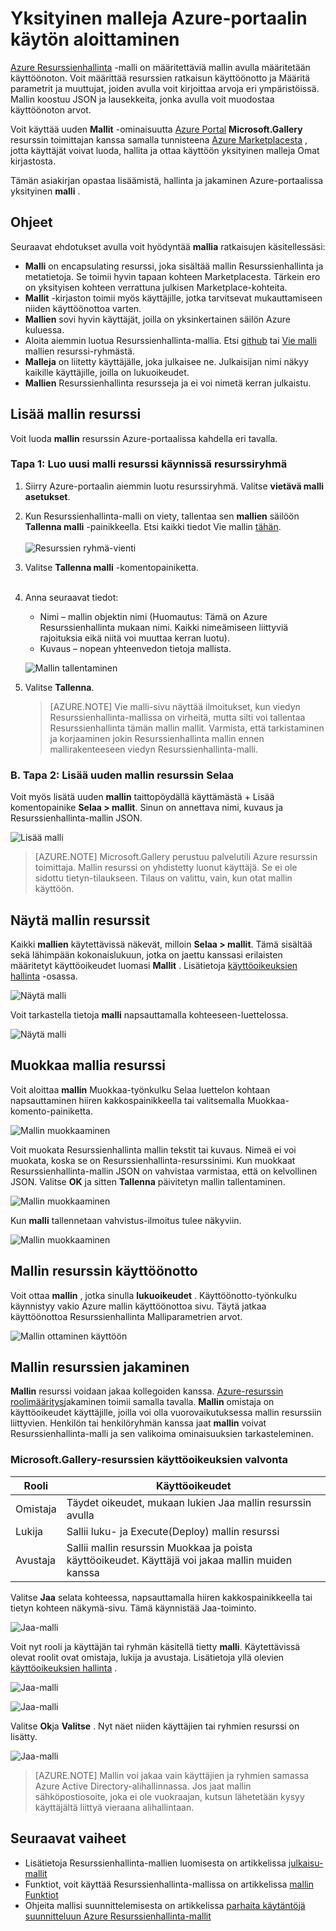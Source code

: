 <properties
   pageTitle="Yksityinen mallien käytön aloittaminen | Microsoft Azure"
   description="Lisätä, hallita ja jakaa yksityistä mallisi Azure portaalin, Azure CLI tai PowerShellin avulla."
   services="marketplace-customer"
   documentationCenter=""
   authors="VybavaRamadoss"
   manager="asimm"
   editor=""
   tags="marketplace, azure-resource-manager"
   keywords=""/>

<tags
   ms.service="marketplace"
   ms.devlang="na"
   ms.topic="get-started-article"
   ms.tgt_pltfrm="na"
   ms.workload="na"
   ms.date="05/18/2016"
   ms.author="vybavar"/>

# <a name="get-started-with-private-templates-on-the-azure-portal"></a>Yksityinen malleja Azure-portaalin käytön aloittaminen

[Azure Resurssienhallinta](../resource-group-authoring-templates.md) -malli on määritettäviä mallin avulla määritetään käyttöönoton. Voit määrittää resurssien ratkaisun käyttöönotto ja Määritä parametrit ja muuttujat, joiden avulla voit kirjoittaa arvoja eri ympäristöissä. Mallin koostuu JSON ja lausekkeita, jonka avulla voit muodostaa käyttöönoton arvot.

Voit käyttää uuden **Mallit** -ominaisuutta [Azure Portal](https://portal.azure.com) **Microsoft.Gallery** resurssin toimittajan kanssa samalla tunnisteena [Azure Marketplacesta](https://azure.microsoft.com/marketplace/) , jotta käyttäjät voivat luoda, hallita ja ottaa käyttöön yksityinen malleja Omat kirjastosta.

Tämän asiakirjan opastaa lisäämistä, hallinta ja jakaminen Azure-portaalissa yksityinen **malli** .

## <a name="guidance"></a>Ohjeet

Seuraavat ehdotukset avulla voit hyödyntää **mallia** ratkaisujen käsitellessäsi:

- **Malli** on encapsulating resurssi, joka sisältää mallin Resurssienhallinta ja metatietoja. Se toimii hyvin tapaan kohteen Marketplacesta. Tärkein ero on yksityisen kohteen verrattuna julkisen Marketplace-kohteita.
- **Mallit** -kirjaston toimii myös käyttäjille, jotka tarvitsevat mukauttamiseen niiden käyttöönottoa varten.
- **Mallien** sovi hyvin käyttäjät, joilla on yksinkertainen säilön Azure kuluessa.
- Aloita aiemmin luotua Resurssienhallinta-mallia. Etsi [github](https://github.com/Azure/azure-quickstart-templates) tai [Vie malli](../resource-manager-export-template.md) mallien resurssi-ryhmästä.
- **Malleja** on liitetty käyttäjälle, joka julkaisee ne. Julkaisijan nimi näkyy kaikille käyttäjille, joilla on lukuoikeudet.
- **Mallien** Resurssienhallinta resursseja ja ei voi nimetä kerran julkaistu.

## <a name="add-a-template-resource"></a>Lisää mallin resurssi

Voit luoda **mallin** resurssin Azure-portaalissa kahdella eri tavalla.

### <a name="method-1--create-a-new-template-resource-from-a-running-resource-group"></a>Tapa 1: Luo uusi malli resurssi käynnissä resurssiryhmä

1. Siirry Azure-portaalin aiemmin luotu resurssiryhmä. Valitse **vietävä malli** **asetukset**.
2. Kun Resurssienhallinta-malli on viety, tallentaa sen **mallien** säilöön **Tallenna malli** -painikkeella. Etsi kaikki tiedot Vie mallin [tähän](../resource-manager-export-template.md).
<br /><br />
![Resurssien ryhmä-vienti](media/rg-export-portal1.PNG)  <br />

3. Valitse **Tallenna malli** -komentopainiketta.
<br /><br />

4. Anna seuraavat tiedot:

    - Nimi – mallin objektin nimi (Huomautus: Tämä on Azure Resurssienhallinta mukaan nimi. Kaikki nimeämiseen liittyviä rajoituksia eikä niitä voi muuttaa kerran luotu).
    - Kuvaus – nopean yhteenvedon tietoja mallista.

    ![Mallin tallentaminen](media/save-template-portal1.PNG)  <br />

5. Valitse **Tallenna**.

    > [AZURE.NOTE] Vie malli-sivu näyttää ilmoitukset, kun viedyn Resurssienhallinta-mallissa on virheitä, mutta silti voi tallentaa Resurssienhallinta tämän mallin mallit. Varmista, että tarkistaminen ja korjaaminen jokin Resurssienhallinta mallin ennen mallirakenteeseen viedyn Resurssienhallinta-malli.

### <a name="b-method-2--add-a-new-template-resource-from-browse"></a>B. Tapa 2: Lisää uuden mallin resurssin Selaa

Voit myös lisätä uuden **mallin** taittopöydällä käyttämästä + Lisää komentopainike **Selaa > mallit**. Sinun on annettava nimi, kuvaus ja Resurssienhallinta-mallin JSON.

![Lisää malli](media/add-template-portal1.PNG)  <br />

> [AZURE.NOTE] Microsoft.Gallery perustuu palvelutili Azure resurssin toimittaja. Mallin resurssi on yhdistetty luonut käyttäjä. Se ei ole sidottu tietyn-tilaukseen. Tilaus on valittu, vain, kun otat mallin käyttöön.

## <a name="view-template-resources"></a>Näytä mallin resurssit

Kaikki **mallien** käytettävissä näkevät, milloin **Selaa > mallit**. Tämä sisältää sekä lähimpään kokonaislukuun, jotka on jaettu kanssasi erilaisten määritetyt käyttöoikeudet luomasi **Mallit** . Lisätietoja [käyttöoikeuksien hallinta](#access-control-for-a-tenant-resource-provider) -osassa.

![Näytä malli](media/view-template-portal1.PNG)  <br />

Voit tarkastella tietoja **malli** napsauttamalla kohteeseen-luettelossa.

![Näytä malli](media/view-template-portal2c.png)  <br />

## <a name="edit-a-template-resource"></a>Muokkaa mallia resurssi

Voit aloittaa **mallin** Muokkaa-työnkulku Selaa luettelon kohtaan napsauttaminen hiiren kakkospainikkeella tai valitsemalla Muokkaa-komento-painiketta.

![Mallin muokkaaminen](media/edit-template-portal1a.PNG)  <br />

Voit muokata Resurssienhallinta mallin tekstit tai kuvaus. Nimeä ei voi muokata, koska se on Resurssienhallinta-resurssinimi. Kun muokkaat Resurssienhallinta-mallin JSON on vahvistaa varmistaa, että on kelvollinen JSON. Valitse **OK** ja sitten **Tallenna** päivitetyn mallin tallentaminen.

![Mallin muokkaaminen](media/edit-template-portal2a.PNG)  <br />

Kun **malli** tallennetaan vahvistus-ilmoitus tulee näkyviin.

![Mallin muokkaaminen](media/edit-template-portal3b.png)  <br />

## <a name="deploy-a-template-resource"></a>Mallin resurssin käyttöönotto

Voit ottaa **mallin** , jotka sinulla **lukuoikeudet** . Käyttöönotto-työnkulku käynnistyy vakio Azure mallin käyttöönottoa sivu. Täytä jatkaa käyttöönottoa Resurssienhallinta Malliparametrien arvot.

![Mallin ottaminen käyttöön](media/deploy-template-portal1b.png)  <br />

## <a name="share-a-template-resource"></a>Mallin resurssien jakaminen

**Mallin** resurssi voidaan jakaa kollegoiden kanssa. [Azure-resurssin roolimääritys](../active-directory/role-based-access-control-configure.md)jakaminen toimii samalla tavalla. **Mallin** omistaja on käyttöoikeudet käyttäjille, joilla voi olla vuorovaikutuksessa mallin resurssiin liittyvien. Henkilön tai henkilöryhmän kanssa jaat **mallin** voivat Resurssienhallinta-malli ja sen valikoima ominaisuuksien tarkasteleminen.

### <a name="access-control-for-the-microsoftgallery-resources"></a>Microsoft.Gallery-resurssien käyttöoikeuksien valvonta

Rooli | Käyttöoikeudet
---|----
Omistaja | Täydet oikeudet, mukaan lukien Jaa mallin resurssin avulla
Lukija | Sallii luku- ja Execute(Deploy) mallin resurssi
Avustaja | Sallii mallin resurssin Muokkaa ja poista käyttöoikeudet. Käyttäjä voi jakaa mallin muiden kanssa

Valitse **Jaa** selata kohteessa, napsauttamalla hiiren kakkospainikkeella tai tietyn kohteen näkymä-sivu. Tämä käynnistää Jaa-toiminto.

![Jaa-malli](media/share-template-portal1a.png)  <br />

 Voit nyt rooli ja käyttäjän tai ryhmän käsitellä tietty **malli**. Käytettävissä olevat roolit ovat omistaja, lukija ja avustaja. Lisätietoja yllä olevien [käyttöoikeuksien hallinta](#access-control-for-a-tenant-resource-provider) .

![Jaa-malli](media/share-template-portal2b.png)  <br />

![Jaa-malli](media/share-template-portal3b.png)  <br />

Valitse **Ok**ja **Valitse** . Nyt näet niiden käyttäjien tai ryhmien resurssi on lisätty.

![Jaa-malli](media/share-template-portal4b.png)  <br />

> [AZURE.NOTE] Mallin voi jakaa vain käyttäjien ja ryhmien samassa Azure Active Directory-alihallinnassa. Jos jaat mallin sähköpostiosoite, joka ei ole vuokraajan, kutsun lähetetään kysyy käyttäjältä liittyä vieraana alihallintaan.

## <a name="next-steps"></a>Seuraavat vaiheet

- Lisätietoja Resurssienhallinta-mallien luomisesta on artikkelissa [julkaisu-mallit](../resource-group-authoring-templates.md)
- Funktiot, voit käyttää Resurssienhallinta-mallissa on artikkelissa [mallin Funktiot](../resource-group-template-functions.md)
- Ohjeita mallisi suunnittelemisesta on artikkelissa [parhaita käytäntöjä suunnitteluun Azure Resurssienhallinta-mallit](../best-practices-resource-manager-design-templates.md)
